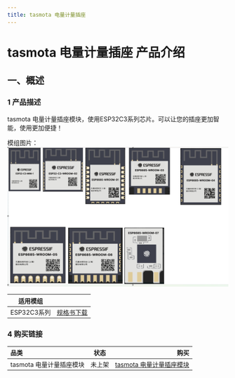 ```yaml
---
title: tasmota 电量计量插座
---
```


# tasmota 电量计量插座 产品介绍

## 一、概述

### 1 产品描述

tasmota 电量计量插座模块，使用ESP32C3系列芯片。可以让您的插座更加智能，使用更加便捷！

模组图片：
![esp32c3图片](/assets/images/matter/esp32c3.png)

| 适用模组 |  |
| -------  | --------- |
| ESP32C3系列 | [规格书下载](/assets/download/esp/ESP32C3.zip) |



### 4 购买链接
|     品类       |      状态       |     购买     |
| :---------- | --------------------- | ----------------: |
|     tasmota 电量计量插座模块      |      未上架     |     [tasmota 电量计量插座模块]()    |
